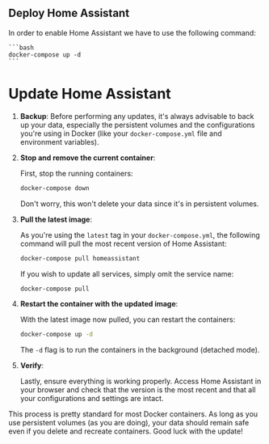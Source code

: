 ## Deploy Home Assistant
In order to enable Home Assistant we have to use the following command:

    ```bash
    docker-compose up -d
    ```

# Update Home Assistant

1. **Backup**: Before performing any updates, it's always advisable to back up your data, especially the persistent volumes and the configurations you're using in Docker (like your `docker-compose.yml` file and environment variables).

2. **Stop and remove the current container**:
   
   First, stop the running containers:
   
   ```bash
   docker-compose down
   ```
   
   Don't worry, this won't delete your data since it's in persistent volumes.
   
3. **Pull the latest image**:
   
   As you're using the `latest` tag in your `docker-compose.yml`, the following command will pull the most recent version of Home Assistant:
   
   ```bash
   docker-compose pull homeassistant
   ```
   
   If you wish to update all services, simply omit the service name:
   
   ```bash
   docker-compose pull
   ```
   
4. **Restart the container with the updated image**:
   
   With the latest image now pulled, you can restart the containers:
   
   ```bash
   docker-compose up -d
   ```
   
   The `-d` flag is to run the containers in the background (detached mode).
   
5. **Verify**:
   
   Lastly, ensure everything is working properly. Access Home Assistant in your browser and check that the version is the most recent and that all your configurations and settings are intact.
   
This process is pretty standard for most Docker containers. As long as you use persistent volumes (as you are doing), your data should remain safe even if you delete and recreate containers. Good luck with the update!
